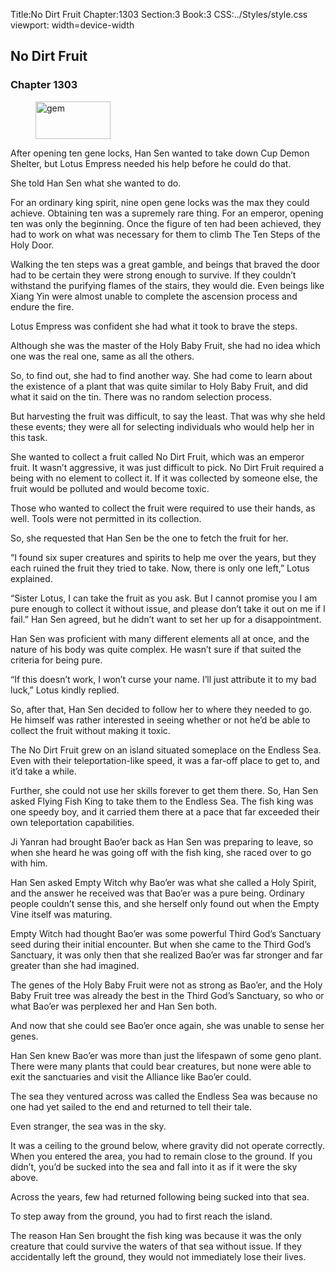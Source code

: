 Title:No Dirt Fruit 
Chapter:1303 
Section:3 
Book:3 
CSS:../Styles/style.css 
viewport: width=device-width
  
## No Dirt Fruit
### Chapter 1303
  
<figure>
	<img src="../Images/gem.gif" alt="gem" id="gem" width="120" height="60" />
</figure>
  

  
After opening ten gene locks, Han Sen wanted to take down Cup Demon Shelter, but Lotus Empress needed his help before he could do that.

She told Han Sen what she wanted to do.

For an ordinary king spirit, nine open gene locks was the max they could achieve. Obtaining ten was a supremely rare thing. For an emperor, opening ten was only the beginning. Once the figure of ten had been achieved, they had to work on what was necessary for them to climb The Ten Steps of the Holy Door.

Walking the ten steps was a great gamble, and beings that braved the door had to be certain they were strong enough to survive. If they couldn’t withstand the purifying flames of the stairs, they would die. Even beings like Xiang Yin were almost unable to complete the ascension process and endure the fire.

Lotus Empress was confident she had what it took to brave the steps.

Although she was the master of the Holy Baby Fruit, she had no idea which one was the real one, same as all the others.

So, to find out, she had to find another way. She had come to learn about the existence of a plant that was quite similar to Holy Baby Fruit, and did what it said on the tin. There was no random selection process.

But harvesting the fruit was difficult, to say the least. That was why she held these events; they were all for selecting individuals who would help her in this task.

She wanted to collect a fruit called No Dirt Fruit, which was an emperor fruit. It wasn’t aggressive, it was just difficult to pick. No Dirt Fruit required a being with no element to collect it. If it was collected by someone else, the fruit would be polluted and would become toxic.

Those who wanted to collect the fruit were required to use their hands, as well. Tools were not permitted in its collection.

So, she requested that Han Sen be the one to fetch the fruit for her.

“I found six super creatures and spirits to help me over the years, but they each ruined the fruit they tried to take. Now, there is only one left,” Lotus explained.

“Sister Lotus, I can take the fruit as you ask. But I cannot promise you I am pure enough to collect it without issue, and please don’t take it out on me if I fail.” Han Sen agreed, but he didn’t want to set her up for a disappointment.

Han Sen was proficient with many different elements all at once, and the nature of his body was quite complex. He wasn’t sure if that suited the criteria for being pure.

“If this doesn’t work, I won’t curse your name. I’ll just attribute it to my bad luck,” Lotus kindly replied.

So, after that, Han Sen decided to follow her to where they needed to go. He himself was rather interested in seeing whether or not he’d be able to collect the fruit without making it toxic.

The No Dirt Fruit grew on an island situated someplace on the Endless Sea. Even with their teleportation-like speed, it was a far-off place to get to, and it’d take a while.

Further, she could not use her skills forever to get them there. So, Han Sen asked Flying Fish King to take them to the Endless Sea. The fish king was one speedy boy, and it carried them there at a pace that far exceeded their own teleportation capabilities.

Ji Yanran had brought Bao’er back as Han Sen was preparing to leave, so when she heard he was going off with the fish king, she raced over to go with him.

Han Sen asked Empty Witch why Bao’er was what she called a Holy Spirit, and the answer he received was that Bao’er was a pure being. Ordinary people couldn’t sense this, and she herself only found out when the Empty Vine itself was maturing.

Empty Witch had thought Bao’er was some powerful Third God’s Sanctuary seed during their initial encounter. But when she came to the Third God’s Sanctuary, it was only then that she realized Bao’er was far stronger and far greater than she had imagined.

The genes of the Holy Baby Fruit were not as strong as Bao’er, and the Holy Baby Fruit tree was already the best in the Third God’s Sanctuary, so who or what Bao’er was perplexed her and Han Sen both.

And now that she could see Bao’er once again, she was unable to sense her genes.

Han Sen knew Bao’er was more than just the lifespawn of some geno plant. There were many plants that could bear creatures, but none were able to exit the sanctuaries and visit the Alliance like Bao’er could.

The sea they ventured across was called the Endless Sea was because no one had yet sailed to the end and returned to tell their tale.

Even stranger, the sea was in the sky.

It was a ceiling to the ground below, where gravity did not operate correctly. When you entered the area, you had to remain close to the ground. If you didn’t, you’d be sucked into the sea and fall into it as if it were the sky above.

Across the years, few had returned following being sucked into that sea.

To step away from the ground, you had to first reach the island.

The reason Han Sen brought the fish king was because it was the only creature that could survive the waters of that sea without issue. If they accidentally left the ground, they would not immediately lose their lives.